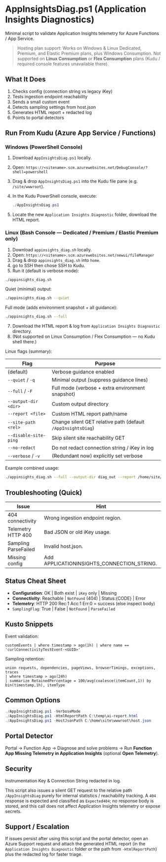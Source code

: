 # AppInsightsDiag.ps1 (Application Insights Diagnostics)

Minimal script to validate Application Insights telemetry for Azure Functions / App Service.

> Hosting plan support: Works on Windows & Linux Dedicated, Premium, and Elastic Premium plans, plus Windows Consumption. Not supported on **Linux Consumption** or **Flex Consumption** plans (Kudu / required console features unavailable there).

## What It Does
1. Checks config (connection string vs legacy iKey)
2. Tests ingestion endpoint reachability
3. Sends a small custom event
4. Detects sampling settings from host.json
5. Generates HTML report + redacted log
6. Points to portal detectors


## Run From Kudu (Azure App Service / Functions)

### Windows (PowerShell Console)
1. Download `AppInsightsDiag.ps1` locally.
2. Open: `https://<sitename>.scm.azurewebsites.net/DebugConsole/?shell=powershell`
3. Drag & drop `AppInsightsDiag.ps1` into the Kudu file pane (e.g. `/site/wwwroot`).
4. In the Kudu PowerShell console, execute:

	```powershell
	./AppInsightsDiag.ps1
	```
5. Locate the new `Application Insights Diagnostic` folder, download the HTML report.

### Linux (Bash Console — Dedicated / Premium / Elastic Premium only)
1. Download `appinsights_diag.sh` locally.
2. Open: `https://<sitename>.scm.azurewebsites.net/newui/fileManager` 
3. Drag & drop `appinsights_diag.sh` into `home`.
4. go to SSH then chose SSH to Kudu.
5. Run it (default is verbose mode):

```bash
./appinsights_diag.sh
```

Quiet (minimal) output:

```bash
./appinsights_diag.sh --quiet
```

Full mode (adds environment snapshot + all guidance):

```bash
./appinsights_diag.sh --full
```
7. Download the HTML report & log from `Application Insights Diagnostic` directory.
8. (Not supported on Linux Consumption / Flex Consumption — no Kudu shell there.)

Linux flags (summary):

| Flag | Purpose |
|------|---------|
| (default) | Verbose guidance enabled |
| `--quiet` / `-q` | Minimal output (suppress guidance lines) |
| `--full` / `-F` | Full mode (verbose + extra environment snapshot) |
| `--output-dir <dir>` | Custom output directory |
| `--report <file>` | Custom HTML report path/name |
| `--site-path <rel>` | Change silent GET relative path (default `/AppInsightsDiag`) |
| `--disable-site-ping` | Skip silent site reachability GET |
| `--no-redact` | Do not redact connection string / iKey in log |
| `--verbose` / `-v` | (Redundant now) explicitly set verbose |

Example combined usage:

```bash
./appinsights_diag.sh --full --output-dir diag_out --report /home/site/wwwroot/ai-linux.html --site-path /PingStats --disable-site-ping
```


## Troubleshooting (Quick)

| Issue | Hint |
|-------|------|
| 404 connectivity | Wrong ingestion endpoint region. |
| Telemetry HTTP 400 | Bad JSON or old iKey usage. |
| Sampling ParseFailed | Invalid host.json. |
| Missing config | Add APPLICATIONINSIGHTS_CONNECTION_STRING. |


## Status Cheat Sheet

* **Configuration**: OK | Both exist | `iKey` only | Missing
* **Connectivity**: Reachable | `NotFound` (404) | Status:{CODE} | Error
* **Telemetry**: HTTP 200 Rec:1 Acc:1 Err:0 = success (else inspect body)
* `SamplingFlag`: True | False | `NotFound` | `ParseFailed`

## Kusto Snippets

Event validation:

```kusto
customEvents | where timestamp > ago(1h) | where name == 'curlConnectivityTestEvent-<GUID>'
```

Sampling retention:

```kusto
union requests, dependencies, pageViews, browserTimings, exceptions, traces
| where timestamp > ago(24h)
| summarize RetainedPercentage = 100/avg(coalesce(itemCount,1)) by bin(timestamp,1h), itemType
```

## Common Options
```powershell
./AppInsightsDiag.ps1 -VerboseMode
./AppInsightsDiag.ps1 -HtmlReportPath C:\temp\ai-report.html
./AppInsightsDiag.ps1 -HostJsonPath C:\home\site\wwwroot\host.json
```

## Portal Detector

Portal → Function App → Diagnose and solve problems → Run **Function App Missing Telemetry in Application Insights** (optional **Open Telemetry**).

## Security
Instrumentation Key & Connection String redacted in log.

This script also issues a silent GET request to the relative path `/AppInsightsDiag`  purely for internal statistics / reachability tracking. A `404` response is expected and classified as `Expected404`; no response body is stored, and this call does not affect Application Insights telemetry or expose secrets.

## Support / Escalation

If issues persist after using this script and the portal detector, open an Azure Support request and attach the generated HTML report (in the `Application Insights Diagnostic` folder or the path from `-HtmlReportPath`) plus the redacted log for faster triage.



